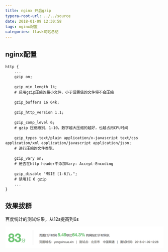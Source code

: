 ```yaml
---
title: nginx 开启gzip
typora-root-url: ../../source
date: 2018-01-09 12:30:58
tags: nginx配置
categories: flask网站总结
---
```


## nginx配置
```
http {
    ...
    gzip on;
    
    gzip_min_length 1k;
    # 启用gzip压缩的最小文件，小于设置值的文件将不会压缩

    gzip_buffers 16 64k;

    gzip_http_version 1.1;

    gzip_comp_level 6;
    # gzip 压缩级别，1-10，数字越大压缩的越好，也越占用CPU时间
    
    gzip_types text/plain application/x-javascript text/css application/xml application/javascript application/json;
    # 进行压缩的文件类型。

    gzip_vary on;
    # 是否在http header中添加Vary: Accept-Encoding

    gzip_disable "MSIE [1-6]\.";
    # 禁用IE 6 gzip
    ...
}
```
## 效果拔群
百度统计的测试结果，从12s提高到6s

![](/images/94641900.jpg "-6s, excited!") 

